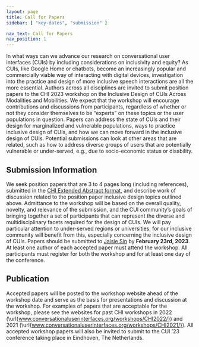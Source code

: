 ```yaml
---
layout: page
title: Call for Papers
sidebar: [ "key-dates", "submission" ]

nav_text: Call for Papers
nav_position: 1
---
```



In what ways can we advance our research on conversational user interfaces (CUIs) by including considerations on inclusivity and equity? As CUIs, like Google Home or chatbots, become an increasingly popular and commercially viable way of interacting with digital devices, investigation into the practice and design of more inclusive speech interactions are all the more essential. Authors across all disciplines are invited to submit position papers to the CHI 2023 workshop on the Inclusive Design of CUIs Across Modalities and Mobilities. We expect that the workshop will encourage contributions and discussions from participants, regardless of whether or not they consider themselves to be “experts” on these topics or the user populations in question. Papers can address the state of CUIs and their design for marginalized and vulnerable populations, ways to practice inclusive design of CUIs, and how we can move forward in the inclusive design of CUIs. Potential submissions can look at other areas that are related, such as how to address diverse groups of users that are potentially vulnerable or under-served, e.g., due to socio-economic status or disability.

## Submission Information 

We seek position papers that are 3 to 4 pages long (including references), submitted in the [CHI Extended Abstract format](https://chi2020.acm.org/authors/chi-proceedings-format/#EAF}{https://chi2020.acm.org/authors/chi-proceedings-format/#EAF), and describe work of discussion related to the position paper inclusive design topics outlined above. Admittance to the workshop will be based on the overall quality, novelty, and relevance of the submission, and the CUI community’s goals of bringing together a set of participants that can represent the diverse and multidisciplinary facets required for the design of CUIs. We will pay particular attention to under-served regions or universities, for our inclusive community will benefit from this, especially concerning the inclusive design of CUIs. Papers should be submitted to [Jaisie Sin](mailto:js.sin@mail.utoronto.ca) by **February 23rd, 2023**. At least one author of each accepted paper must attend the workshop. All participants must register for both the workshop and for at least one day of the conference.

## Publication

Accepted papers will be posted to the workshop website ahead of the workshop date and serve as the basis for presentations and discussion at the workshop. For examples of papers that are acceptable for the workshop, please see the websites for past CHI workshops in 2022 (\url{www.conversationaluserinterfaces.org/workshops/CHI2022/}) and 2021 (\url{www.conversationaluserinterfaces.org/workshops/CHI2021/}). All accepted workshop papers will also be invited to submit to the CUI ’23 conference taking place in Eindhoven, The Netherlands.
